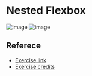 # Nested Flexbox
![image](https://github.com/user-attachments/assets/b0c64a30-dff8-429a-a63c-b861f06c8fa4)
![image](https://github.com/user-attachments/assets/67e7345c-8478-4569-9a76-f94a69f0285c)

## Referece
- [Exercise link](https://github.com/SuperSimpleDev/html-css-course/blob/main/1-exercise-solutions/lesson-13/README.md)
- [Exercise credits](https://github.com/SuperSimpleDev)
